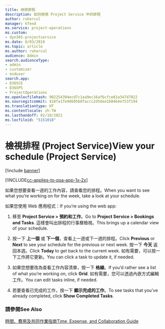 ```yaml
---
title: 檢視排程
description: 如何檢視 Project Service 中的排程
author: ruhercul
manager: kfend
ms.service: project-operations
ms.custom:
- dyn365-projectservice
ms.date: 8/03/2018
ms.topic: article
ms.author: ruhercul
audience: Admin
search.audienceType:
- admin
- customizer
- enduser
search.app:
- D365CE
- D365PS
- ProjectOperations
ms.openlocfilehash: 902254394ecd7c1aa9ec16af6cfce81a347d7022
ms.sourcegitcommit: 418fa1fe9d605b8faccc2d5dee1b04b4e753f194
ms.translationtype: HT
ms.contentlocale: zh-TW
ms.lasthandoff: 02/10/2021
ms.locfileid: "5151018"
---
```

# <a name="view-your-schedule-project-service"></a><span data-ttu-id="ac087-103">檢視排程 (Project Service)</span><span class="sxs-lookup"><span data-stu-id="ac087-103">View your schedule (Project Service)</span></span>

[!include [banner](../includes/psa-now-project-operations.md)]

[!INCLUDE[cc-applies-to-psa-app-1x-2x](../includes/cc-applies-to-psa-app-1x-2x.md)]

<span data-ttu-id="ac087-104">如果您想要查看一週的工作內容，請查看您的排程。</span><span class="sxs-lookup"><span data-stu-id="ac087-104">When you want to see what you’re working on for the week, take a look at your schedule.</span></span>  
  
 <span data-ttu-id="ac087-105">如果您使用 Web 應用程式：</span><span class="sxs-lookup"><span data-stu-id="ac087-105">If you’re using the web app:</span></span>  
  
1.  <span data-ttu-id="ac087-106">移至 **Project Service > 預約和工作**。</span><span class="sxs-lookup"><span data-stu-id="ac087-106">Go to **Project Service > Bookings and Tasks**.</span></span> <span data-ttu-id="ac087-107">這樣會叫出排程的行事曆檢視。</span><span class="sxs-lookup"><span data-stu-id="ac087-107">This brings up a calendar view of your schedule.</span></span>  
  
2.  <span data-ttu-id="ac087-108">按一下 **上一個** 或 **下一個**，查看上一週或下一週的排程。</span><span class="sxs-lookup"><span data-stu-id="ac087-108">Click **Previous** or **Next** to see your schedule for the previous or next week.</span></span> <span data-ttu-id="ac087-109">按一下 **今天** 返回本週。</span><span class="sxs-lookup"><span data-stu-id="ac087-109">Click **Today** to get back to the current week.</span></span> <span data-ttu-id="ac087-110">如有需要，可以按一下工作將它更新。</span><span class="sxs-lookup"><span data-stu-id="ac087-110">You can click a task to update it, if needed.</span></span>  
  
3.  <span data-ttu-id="ac087-111">如果您想要改為查看工作內容清單，按一下 **格線**。</span><span class="sxs-lookup"><span data-stu-id="ac087-111">If you’d rather see a list of what you’re working on, click **Grid**.</span></span> <span data-ttu-id="ac087-112">如有需要，您可以透過內嵌方式編輯工作。</span><span class="sxs-lookup"><span data-stu-id="ac087-112">You can edit tasks inline, if needed.</span></span>  
  
4.  <span data-ttu-id="ac087-113">若要查看已完成的工作，按一下 **顯示完成的工作**。</span><span class="sxs-lookup"><span data-stu-id="ac087-113">To see tasks that you’ve already completed, click **Show Completed Tasks**.</span></span>  
  
### <a name="see-also"></a><span data-ttu-id="ac087-114">請參閱</span><span class="sxs-lookup"><span data-stu-id="ac087-114">See Also</span></span>  
 [<span data-ttu-id="ac087-115">時間、費用及共同作業指南</span><span class="sxs-lookup"><span data-stu-id="ac087-115">Time, Expense, and Collaboration Guide</span></span>](../psa/time-expense-collaboration-guide.md)
